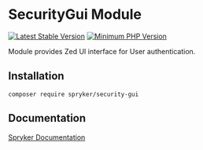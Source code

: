 # SecurityGui Module
[![Latest Stable Version](https://poser.pugx.org/spryker/security-gui/v/stable.svg)](https://packagist.org/packages/spryker/security-gui)
[![Minimum PHP Version](https://img.shields.io/badge/php-%3E%3D%207.3-8892BF.svg)](https://php.net/)

Module provides Zed UI interface for User authentication.

## Installation

```
composer require spryker/security-gui
```

## Documentation

[Spryker Documentation](https://academy.spryker.com/developing_with_spryker/module_guide/modules.html)
